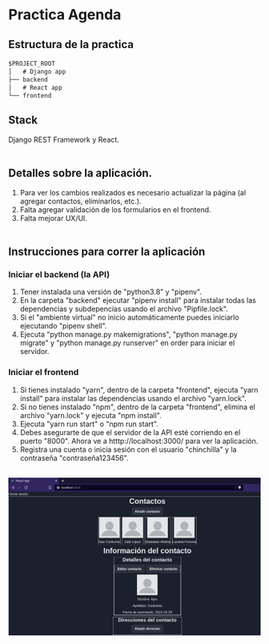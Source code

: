 # Practica Agenda

## Estructura de la practica

```
$PROJECT_ROOT
│   # Django app
├── backend
│   # React app
└── frontend
```

## Stack

Django REST Framework y React.
<br>
<br>

## Detalles sobre la aplicación.

1. Para ver los cambios realizados es necesario actualizar la página (al agregar contactos, eliminarlos, etc.).
2. Falta agregar validación de los formularios en el frontend.
3. Falta mejorar UX/UI.
   <br>
   <br>

## Instrucciones para correr la aplicación

### Iniciar el backend (la API)

1. Tener instalada una versión de "python3.8" y "pipenv".
2. En la carpeta "backend" ejecutar "pipenv install" para instalar todas las dependencias y subdepencias usando el archivo "Pipfile.lock".
3. Si el "ambiente virtual" no inicio automáticamente puedes iniciarlo ejecutando "pipenv shell".
4. Ejecuta "python manage.py makemigrations", "python manage.py migrate" y "python manage.py runserver" en order para iniciar el servidor.

### Iniciar el frontend

1. Si tienes instalado "yarn", dentro de la carpeta "frontend", ejecuta "yarn install" para instalar las dependencias usando el archivo "yarn.lock".
2. Si no tienes instalado "npm", dentro de la carpeta "frontend", elimina el archivo "yarn.lock" y ejecuta "npm install".
3. Ejecuta "yarn run start" o "npm run start".
4. Debes asegurarte de que el servidor de la API esté corriendo en el puerto "8000". Ahora ve a htttp://localhost:3000/ para ver la aplicación.
5. Registra una cuenta o inicia sesión con el usuario "chinchilla" y la contraseña "contraseña123456".
   <br>
   <br>

![App image](/static/app.png)
